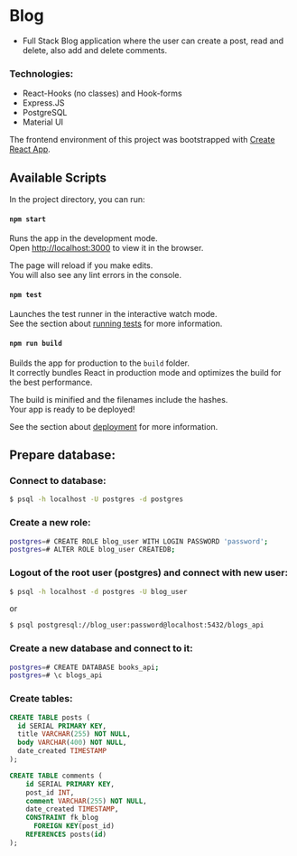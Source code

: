 # Blog

- Full Stack Blog application where the user can create a post, read and delete, also add and delete comments.

### Technologies:

- React-Hooks (no classes) and Hook-forms
- Express.JS
- PostgreSQL
- Material UI

The frontend environment of this project was bootstrapped with [Create React App](https://github.com/facebook/create-react-app).

## Available Scripts

In the project directory, you can run:

#### `npm start`

Runs the app in the development mode.<br />
Open [http://localhost:3000](http://localhost:3000) to view it in the browser.

The page will reload if you make edits.<br />
You will also see any lint errors in the console.

#### `npm test`

Launches the test runner in the interactive watch mode.<br />
See the section about [running tests](https://facebook.github.io/create-react-app/docs/running-tests) for more information.

#### `npm run build`

Builds the app for production to the `build` folder.<br />
It correctly bundles React in production mode and optimizes the build for the best performance.

The build is minified and the filenames include the hashes.<br />
Your app is ready to be deployed!

See the section about [deployment](https://facebook.github.io/create-react-app/docs/deployment) for more information.

## Prepare database:

### Connect to database:

```bash
$ psql -h localhost -U postgres -d postgres
```

### Create a new role:

```bash
postgres=# CREATE ROLE blog_user WITH LOGIN PASSWORD 'password';
postgres=# ALTER ROLE blog_user CREATEDB;
```

### Logout of the root user (postgres) and connect with new user:

```bash
$ psql -h localhost -d postgres -U blog_user
```

or

```bash
$ psql postgresql://blog_user:password@localhost:5432/blogs_api
```

### Create a new database and connect to it:

```bash
postgres=# CREATE DATABASE books_api;
postgres=# \c blogs_api
```

### Create tables:

```sql
CREATE TABLE posts (
  id SERIAL PRIMARY KEY,
  title VARCHAR(255) NOT NULL,
  body VARCHAR(400) NOT NULL,
  date_created TIMESTAMP
);

CREATE TABLE comments (
    id SERIAL PRIMARY KEY,
    post_id INT,
    comment VARCHAR(255) NOT NULL,
    date_created TIMESTAMP,
    CONSTRAINT fk_blog
      FOREIGN KEY(post_id)
    REFERENCES posts(id)
);
```
